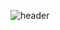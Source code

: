 ![header](https://capsule-render.vercel.app/api?type=transparent&color=auto&height=300&section=header&text=Welcome&desc=Bean's%20Github&descSize=45&descAlign=70&descAlignY=75&fontSize=90&animation=fadeIn&fontColor=2C6B3D)
